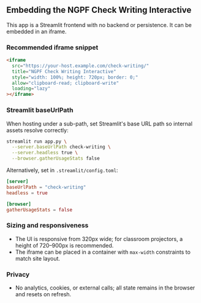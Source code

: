 ## Embedding the NGPF Check Writing Interactive

This app is a Streamlit frontend with no backend or persistence. It can be embedded in an iframe.

### Recommended iframe snippet
```html
<iframe
  src="https://your-host.example.com/check-writing/"
  title="NGPF Check Writing Interactive"
  style="width: 100%; height: 720px; border: 0;"
  allow="clipboard-read; clipboard-write"
  loading="lazy"
></iframe>
```

### Streamlit baseUrlPath
When hosting under a sub-path, set Streamlit's base URL path so internal assets resolve correctly:

```bash
streamlit run app.py \
  --server.baseUrlPath check-writing \
  --server.headless true \
  --browser.gatherUsageStats false
```

Alternatively, set in `.streamlit/config.toml`:
```toml
[server]
baseUrlPath = "check-writing"
headless = true

[browser]
gatherUsageStats = false
```

### Sizing and responsiveness
- The UI is responsive from 320px wide; for classroom projectors, a height of 720–900px is recommended.
- The iframe can be placed in a container with `max-width` constraints to match site layout.

### Privacy
- No analytics, cookies, or external calls; all state remains in the browser and resets on refresh.


